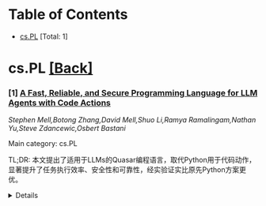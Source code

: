 <div id=toc></div>

# Table of Contents

- [cs.PL](#cs.PL) [Total: 1]


<div id='cs.PL'></div>

# cs.PL [[Back]](#toc)

### [1] [A Fast, Reliable, and Secure Programming Language for LLM Agents with Code Actions](https://arxiv.org/abs/2506.12202)
*Stephen Mell,Botong Zhang,David Mell,Shuo Li,Ramya Ramalingam,Nathan Yu,Steve Zdancewic,Osbert Bastani*

Main category: cs.PL

TL;DR: 本文提出了适用于LLMs的Quasar编程语言，取代Python用于代码动作，显著提升了任务执行效率、安全性和可靠性，经实验证实比原先Python方案更优。


<details>
  <summary>Details</summary>
Motivation: 尽管当下LLMs擅长使用Python实现代码控制，但Python在性能、安全性和可靠性方面有局限性，亟需一种更切合实际需求的新型语言以支持LLMs更优地调用外部工具。

Method: 设计了一种新型编程语言——Quasar，并实现Python子集自动转译器，再在ViperGPT视觉问答系统和GQA数据集上对比Python和Quasar代码动作的性能、安全性和可靠性。

Result: Quasar语言在ViperGPT视觉问答任务中，执行时间最多可缩短42%，安全性提升，用户审批下降52%，且通过不确定性量化手段实现覆盖率保障，综合效果优于传统Python代码动作。

Conclusion: 本文提出的Quasar语言能够有效替代Python作为LLM生成代码动作的目标语言，在保证性能的同时提升了安全性和可靠性。实验验证该方法在实际任务中既提升效率又提升系统质量。

Abstract: Modern large language models (LLMs) are often deployed as agents, calling
external tools adaptively to solve tasks. Rather than directly calling tools,
it can be more effective for LLMs to write code to perform the tool calls,
enabling them to automatically generate complex control flow such as
conditionals and loops. Such code actions are typically provided as Python
code, since LLMs are quite proficient at it; however, Python may not be the
ideal language due to limited built-in support for performance, security, and
reliability. We propose a novel programming language for code actions, called
Quasar, which has several benefits: (1) automated parallelization to improve
performance, (2) uncertainty quantification to improve reliability and mitigate
hallucinations, and (3) security features enabling the user to validate
actions. LLMs can write code in a subset of Python, which is automatically
transpiled to Quasar. We evaluate our approach on the ViperGPT visual question
answering agent, applied to the GQA dataset, demonstrating that LLMs with
Quasar actions instead of Python actions retain strong performance, while
reducing execution time when possible by 42%, improving security by reducing
user approval interactions when possible by 52%, and improving reliability by
applying conformal prediction to achieve a desired target coverage level.

</details>
